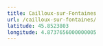 ```yaml
---
title: Cailloux-sur-Fontaines
url: /cailloux-sur-fontaines/
latitude: 45.8523803
longitude: 4.8737656000000005
---
```

